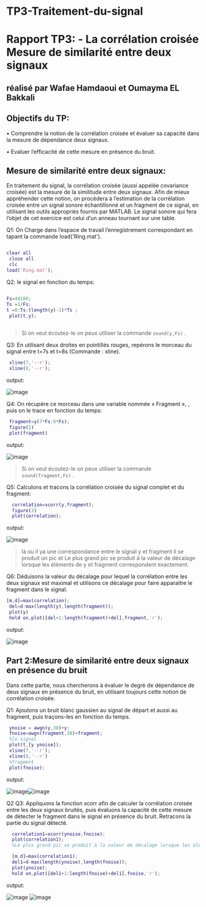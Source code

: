 # TP3-Traitement-du-signal

# Rapport TP3: - La corrélation croisée Mesure de similarité entre deux signaux

## réalisé par Wafae Hamdaoui et Oumayma EL Bakkali

## Objectifs du TP:

• Comprendre la notion de la corrélation croisée et évaluer sa capacité dans la 
mesure de dépendance deux signaux.

• Evaluer l’efficacité de cette mesure en présence du bruit.

## Mesure de similarité entre deux signaux:

En traitement du signal, la corrélation croisée (aussi appelée covariance croisée) est 
la mesure de la similitude entre deux signaux. Afin de mieux appréhender cette notion, 
on procédera à l’estimation de la corrélation croisée entre un signal sonore 
échantillonné et un fragment de ce signal, en utilisant les outils appropriés fournis par 
MATLAB. Le signal sonore qui fera l’objet de cet exercice est celui d’un anneau 
tournant sur une table. 

Q1: On Charge dans l’espace de travail l’enregistrement correspondant en tapant la commande load('Ring.mat').
```Matlab

clear all
 close all
 clc
load('Ring.mat');

```
Q2: le signal en fonction du temps:
```Matlab

Fs=44100;
Ts =1/Fs;
t =0:Ts:(length(y)-1)*Ts ;
 plot(t,y);
 
```
> Si on veut  écoutez-le on peux utiliser la commande `sound(y,Fs)` .

Q3:  En utilisant deux droites en pointillés rouges, repérons le morceau du signal entre 
t=7s et t=8s (Commande : xline).

```Matlab
 xline(7,'--r');
 xline(8,'--r');
```
output:

![image](https://user-images.githubusercontent.com/75392302/152984418-a6114ecf-32a9-481e-8399-15df1065aed2.png)

Q4: On récupére ce morceau dans une variable nommée « Fragment », , puis on le trace en fonction du temps:

```Matlab
 fragment=y(7*Fs:8*Fs);
 figure(2)
 plot(fragment)
```
output:

![image](https://user-images.githubusercontent.com/75392302/152985187-f4fd981a-1451-4e74-a868-28b1515b5b86.png)

> Si on veut  écoutez-le on peux utiliser la commande `sound(fragment,Fs)` .

Q5: Calculons et tracons la corrélation croisée du signal complet et du fragment:

```Matlab
  correlation=xcorr(y,fragment);
  figure(3)
  plot(correlation);
```
output:

![image](https://user-images.githubusercontent.com/75392302/152985683-811931c8-0c8a-43a6-aade-ce8eb118898f.png)

> là ou il ya une correspondance entre le signal y et  fragment il se produit un pic et Le plus grand pic se produit à la valeur de décalage lorsque les éléments de y et fragment correspondent exactement.

Q6: Déduisons la valeur du décalage pour lequel la corrélation entre les deux signaux est 
maximal et utilisons ce décalage pour faire apparaitre le fragment dans le signal. 

```Matlab
[m,d]=max(correlation);      
 del=d-max(length(y),length(fragment));  
 plot(y)                                    
 hold on,plot([del+1:length(fragment)+del],fragment,'r');  
```

output:

![image](https://user-images.githubusercontent.com/75392302/152986815-e7d270bf-dbd2-4a6a-a360-d624f5542f92.png)

## Part 2:Mesure de similarité entre deux signaux en présence du bruit

Dans cette partie, nous chercherons à évaluer le degré de dépendance de deux 
signaux en présence du bruit, en utilisant toujours cette notion de corrélation croisée.

Q1: Ajoutons un bruit blanc gaussien au signal de départ et aussi au fragment, puis 
traçons-les en fonction du temps. 

```Matlab
 ynoise = awgn(y,30)+y;
 fnoise=awgn(fragment,30)+fragment;
 %le signal
 plot(t,[y ynoise]);
 xline(7,'--r');
 xline(8,'--r')
 %fragment
 plot(fnoise);
```
output:

![image](https://user-images.githubusercontent.com/75392302/152987719-4741fd1e-0638-4c42-a827-9f5d6edc1beb.png)![image](https://user-images.githubusercontent.com/75392302/152987784-f02d9f08-f730-4c5d-b2c1-2ec4670175b7.png)

Q2 Q3: Appliquons la fonction xcorr afin de calculer la corrélation croisée entre les deux 
signaux bruités, puis évaluons la capacité de cette mesure de détecter le fragment dans 
le signal en présence du bruit. Retracons la partie du signal détecté.

```Matlab
  correlation1=xcorr(ynoise,fnoise);
  plot(correlation1);
  %Le plus grand pic se produit à la valeur de décalage lorsque les éléments de x et y correspondent exactement

  [m,d]=max(correlation1);      
  del1=d-max(length(ynoise),length(fnoise));  
  plot(ynoise);
  hold on,plot([del1+1:length(fnoise)+del1],fnoise,'r');
```
output:

![image](https://user-images.githubusercontent.com/75392302/152988524-3a08519d-13a7-4d14-8ed3-67eeb4f1b3f4.png)
![image](https://user-images.githubusercontent.com/75392302/152988572-234dfdfa-7bb0-4147-aba3-02e62d47ad71.png)
















